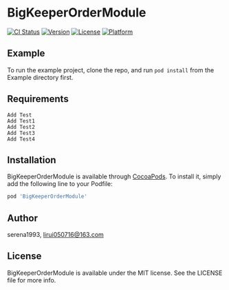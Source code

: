 # BigKeeperOrderModule

[![CI Status](http://img.shields.io/travis/serena1993/BigKeeperOrderModule.svg?style=flat)](https://travis-ci.org/serena1993/BigKeeperOrderModule)
[![Version](https://img.shields.io/cocoapods/v/BigKeeperOrderModule.svg?style=flat)](http://cocoapods.org/pods/BigKeeperOrderModule)
[![License](https://img.shields.io/cocoapods/l/BigKeeperOrderModule.svg?style=flat)](http://cocoapods.org/pods/BigKeeperOrderModule)
[![Platform](https://img.shields.io/cocoapods/p/BigKeeperOrderModule.svg?style=flat)](http://cocoapods.org/pods/BigKeeperOrderModule)

## Example

To run the example project, clone the repo, and run `pod install` from the Example directory first.

## Requirements
```
Add Test
Add Test1
Add Test2
Add Test3
Add Test4
```

## Installation

BigKeeperOrderModule is available through [CocoaPods](http://cocoapods.org). To install
it, simply add the following line to your Podfile:

```ruby
pod 'BigKeeperOrderModule'
```

## Author

serena1993, lirui050716@163.com

## License

BigKeeperOrderModule is available under the MIT license. See the LICENSE file for more info.
